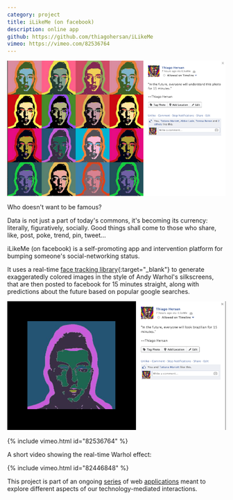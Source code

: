 ```yaml
---
category: project
title: iLikeMe (on facebook)
description: online app
github: https://github.com/thiagohersan/iLikeMe
vimeo: https://vimeo.com/82536764
---
```

![](/assets/projects/ilikeme-on-facebook/fb-understandThisPhoto.png)

Who doesn't want to be famous?

Data is not just a part of today's commons, it's becoming its currency: literally, figuratively, socially. Good things shall come to those who share, like, post, poke, trend, pin, tweet...

iLikeMe (on facebook) is a self-promoting app and intervention platform for bumping someone's social-networking status.

It uses a real-time [face tracking library](https://github.com/kylemcdonald/ofxFaceTracker){:target="_blank"} to generate exaggeratedly colored images in the style of Andy Warhol's silkscreens, that are then posted to facebook for 15 minutes straight, along with predictions about the future based on popular google searches.

![](/assets/projects/ilikeme-on-facebook/fb-lookBrazilian.png)

{% include vimeo.html id="82536764" %}

A short video showing the real-time Warhol effect:

{% include vimeo.html id="82446848" %}

This project is part of an ongoing [series](/ilikeyou-on-facebook/) of web [applications](/ulikeme-on-facebook/) meant to explore different aspects of our technology-mediated interactions.
